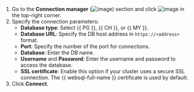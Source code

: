1. Go to the **Connection manager** (![image](../../_assets/console-icons/folder-tree.svg)) section and click ![image](../../_assets/console-icons/square-plus.svg) in the top-right corner.
1. Specify the connection parameters:
   * **Database type**: Select {{ PG }}, {{ CH }}, or {{ MY }}.
   * **Database URL**: Specify the DB host address in `https://<address>` format.
   * **Port**: Specify the number of the port for connections.
   * **Database**: Enter the DB name.
   * **Username** and **Password**: Enter the username and password to access the database.
   * **SSL certificate**: Enable this option if your cluster uses a secure SSL connection. The {{ websql-full-name }} certificate is used by default.
1. Click **Connect**.